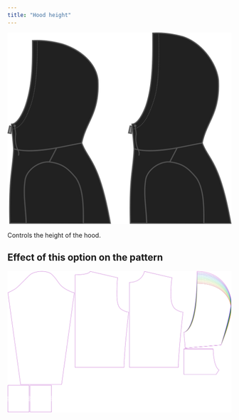 ```yaml
---
title: "Hood height"
---
```


![Hood height](./hoodheight.svg)

Controls the height of the hood.

## Effect of this option on the pattern

![This image shows the effect of this option by superimposing several variants that have a different value for this option](huey_hoodheight_sample.svg "Effect of this option on the pattern")
